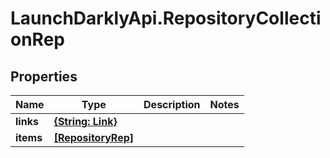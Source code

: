 # LaunchDarklyApi.RepositoryCollectionRep

## Properties

Name | Type | Description | Notes
------------ | ------------- | ------------- | -------------
**links** | [**{String: Link}**](Link.md) |  | 
**items** | [**[RepositoryRep]**](RepositoryRep.md) |  | 


